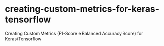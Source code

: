 # creating-custom-metrics-for-keras-tensorflow
 Creating Custom Metrics (F1-Score e Balanced Accuracy Score) for Keras/Tensorflow
